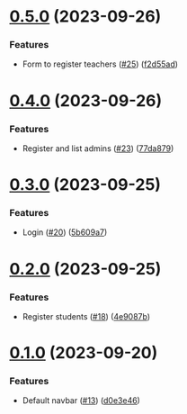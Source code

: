 # [0.5.0](https://github.com/upb-code-labs/react-client/compare/v0.4.0...v0.5.0) (2023-09-26)


### Features

* Form to register teachers ([#25](https://github.com/upb-code-labs/react-client/issues/25)) ([f2d55ad](https://github.com/upb-code-labs/react-client/commit/f2d55ad2306c2a1146952627af3168fe49c74c8e))



# [0.4.0](https://github.com/upb-code-labs/react-client/compare/v0.3.0...v0.4.0) (2023-09-26)


### Features

* Register and list admins ([#23](https://github.com/upb-code-labs/react-client/issues/23)) ([77da879](https://github.com/upb-code-labs/react-client/commit/77da879198d3d08b34bc34f2fb42c62b47d37297))



# [0.3.0](https://github.com/upb-code-labs/react-client/compare/v0.2.0...v0.3.0) (2023-09-25)


### Features

* Login ([#20](https://github.com/upb-code-labs/react-client/issues/20)) ([5b609a7](https://github.com/upb-code-labs/react-client/commit/5b609a7c051670104485d0b1102f2b3b79e3e079))



# [0.2.0](https://github.com/upb-code-labs/react-client/compare/v0.1.0...v0.2.0) (2023-09-25)


### Features

* Register students ([#18](https://github.com/upb-code-labs/react-client/issues/18)) ([4e9087b](https://github.com/upb-code-labs/react-client/commit/4e9087b4231a707f68fe860c801369d6ff3ecd93))



# [0.1.0](https://github.com/upb-code-labs/react-client/compare/d0e3e4629e0de2c46ddf5d4fddf75701d2aa4e63...v0.1.0) (2023-09-20)


### Features

* Default navbar ([#13](https://github.com/upb-code-labs/react-client/issues/13)) ([d0e3e46](https://github.com/upb-code-labs/react-client/commit/d0e3e4629e0de2c46ddf5d4fddf75701d2aa4e63))



